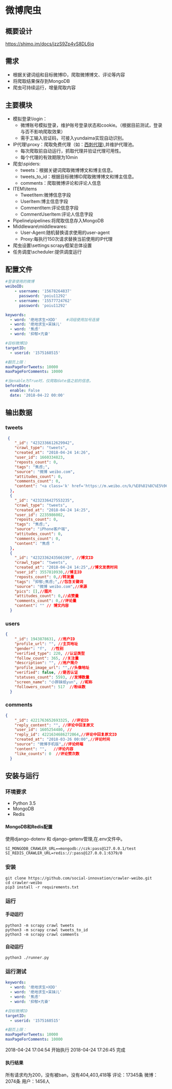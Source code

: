 # 微博爬虫
## 概要设计
https://shimo.im/docs/jzzS9Zp4vS8DL6iq
## 需求
- 根据关键词组和目标微博ID，爬取微博博文、评论等内容
- 将爬取结果保存到MongoDB
- 爬虫可持续运行，增量爬取内容
## 主要模块
- 模拟登录\login：
    - 微博账号模拟登录，维护账号登录状态和cookie。（根据目前测试，登录与否不影响爬取效果）
    - 需手工输入验证码，可接入yundaima实现自动识别。
- IP代理\proxy：爬取免费代理（如：[西刺代理](http://www.xicidaili.com/wn/)),并维护代理池。
    - 每次爬取前自动运行，抓取代理并验证代理可用性。
    - 每个代理的有效期限为10min
- 爬虫\spiders:
    - tweets：根据关键词爬取微博博文和博主信息。
    - tweets_to_id：根据目标微博ID爬取微博博文和博主信息。
    - comments：爬取微博评论和评论人信息
- ITEM\items
    - TweetItem:微博信息字段
    - UserItem:博主信息字段
    - CommentItem:评论信息字段
    - CommentUserItem:评论人信息字段
- Pipeline\pipelines:将爬取信息存入MongoDB
- Middleware\middlewares:
    - User-Agent:随机替换请求使用的user-agent
    - Proxy:每执行150次请求替换当前使用的IP代理
- 爬虫设置\settings:scrapy框架总体设置
- 任务调度\scheduler:提供调度运行
## 配置文件
``` yaml
#登录使用的微博
weiboID:
    - username: '15678264837'
      password: 'poiu11292'
    - username: '15577724762'
      password: 'poiu11292'

keywords:
  - word: '绝地求生+XDD'    #词组使用加号连接
  - word: '绝地求生+呆妹儿'
  - word: '焦虑'
  - word: '抑郁+亢奋'

#目标微博ID
targetID:
  - userid: '1575168515'

#翻页上限：
maxPageForTweets: 10000
maxPageForComments: 10000

#当enable为True时，仅爬取date值之前的信息。
beforeDate:
  enable: False
  date: '2018-04-22 00:00'
```
## 输出数据
### tweets
```json
 {
    "_id": "4232336612629942",
    "crawl_type": "tweets",
    "created_at": "2018-04-24 14:26",
    "user_id": 1660334823,
    "reposts_count": 0,
    "tags": "焦虑;",
    "source": "微博 weibo.com",
    "attitudes_count": 0,
    "comments_count": 0,
    "content": "<a class='k' href='https://m.weibo.cn/k/%E8%81%8C%E5%9C%BA%E5%A6%88%E5%A6%88%E7%84%A6%E8%99%91%E5%90%97?from=feed'>#职场妈妈焦虑吗#</a> 发布了头条文章：《Lecoo倍爱宝缓解了我初为人母的焦虑》  <a data-url=\"http://t.cn/RuGmiTm\" href=\"http://media.weibo.cn/article?object_id=1022%3A2309404232336609809699&luicode=10000011&lfid=100103type%3D61%26q%3D%E7%84%A6%E8%99%91%26t%3D0&id=2309404232336609809699&ep=GdzdPb2aq%252C1660334823%252CGdzdPb2aq%252C1660334823\" data-hide=\"\"><span class=\"url-icon\"><img src=\"https://h5.sinaimg.cn/upload/2015/09/25/3/timeline_card_small_article_default.png\"></span></i><span class=\"surl-text\">Lecoo倍爱宝缓解了我初为人母的焦虑</a> ​"
  },
  {
    "_id": "4232336427553235",
    "crawl_type": "tweets",
    "created_at": "2018-04-24 14:25",
    "user_id": 2235986002,
    "reposts_count": 0,
    "tags": "焦虑;",
    "source": "iPhone客户端",
    "attitudes_count": 0,
    "comments_count": 0,
    "content": "焦虑 ​"
  },
  {
    "_id": "4232336243566199", //博文ID
    "crawl_type": "tweets",
    "created_at": "2018-04-24 14:25",//博文发表时间
    "user_id": 3557810930,//博主ID
    "reposts_count": 0,//转发量
    "tags": "抑郁;焦虑;",//包含关键词
    "source": "微博 weibo.com",//来源
    "pics": [],//图片
    "attitudes_count": 0,//点赞量
    "comments_count": 0,//评论量
    "content": "" // 博文内容
  }
```
### users
```json
{
    "_id": 1943878631, //用户ID
    "profile_url": "", //主页地址
    "gender": "f",  //性别
    "verified_type": 220, //认证类型
    "follow_count": 365, //关注量
    "description": "", //用户简介
    "profile_image_url": "",//头像地址
    "verified": false, //是否认证
    "statuses_count": 5593, //发博数量
    "screen_name": "小胖妹纸yun", //昵称
    "followers_count": 517  //粉丝数
  }
```
### comments
```json
{
    "_id": 4221763652693325, //评论ID
    "reply_content": "", //评论中回复原文
    "user_id": 1605254480, //
    "reply_id": 4221634686272064,//评论中回复原文ID
    "created_at": "2018-03-26 00:00",//评论时间
    "source": "微博手机版",//评论终端
    "content": "",   //评论内容
    "like_counts": 0  //评论赞次数
  }
```
## 安装与运行
### 环境要求
- Python 3.5
- MongoDB
- Redis
#### MongoDB和Redis配置
使用django-dotenv 和 django-getenv管理,在.env文件中。
```env
SI_MONGODB_CRAWLER_URL==mongodb://czk:pass@127.0.0.1/test
SI_REDIS_CRAWLER_URL=redis://:pass@127.0.0.1:6379/0
```
### 安装
```shell
git clone https://github.com/social-innovation/crawler-weibo.git
cd crawler-weibo
pip3 install -r requirements.txt
```
### 运行
#### 手动运行
```shell
python3 -m scrapy crawl tweets
python3 -m scrapy crawl tweets_to_id
python3 -m scrapy crawl comments
```
#### 自动运行
```shell
python3 ./runner.py
```
### 运行测试
```yaml
keywords:
  - word: '绝地求生+XDD'
  - word: '绝地求生+呆妹儿'
  - word: '焦虑'
  - word: '抑郁+亢奋'

#目标微博ID
targetID:
  - userid: '1575168515'

#翻页上限：
maxPageForTweets: 10000
maxPageForComments: 10000
```
2018-04-24 17:04:54 开始执行
2018-04-24 17:26:45 完成
#### 执行结果
所有请求均为200，没有被ban，没有404,403,418等
评论：17345条
微博：2074条
用户：1456人

